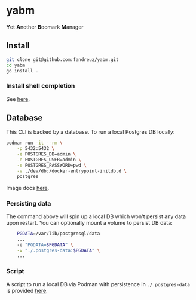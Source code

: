 # yabm

**Y**et **A**nother **B**oomark **M**anager

## Install

```bash
git clone git@github.com:fandreuz/yabm.git
cd yabm
go install .
```

### Install shell completion

See [here](https://github.com/spf13/cobra/blob/main/site/content/completions/_index.md).

## Database

This CLI is backed by a database. To run a local Postgres DB locally:
```bash
podman run -it --rm \
    -p 5432:5432 \
    -e POSTGRES_DB=admin \
    -e POSTGRES_USER=admin \
    -e POSTGRES_PASSWORD=pwd \
    -v ./dev/db:/docker-entrypoint-initdb.d \
    postgres
```

Image docs [here](https://hub.docker.com/_/postgres).

### Persisting data

The command above will spin up a local DB which won't persist any data upon restart.
You can optionally mount a volume to persist DB data:
```bash
    PGDATA=/var/lib/postgresql/data
    ...
    -e "PGDATA=$PGDATA" \
    -v "./.postgres-data:$PGDATA" \
    ...
```

### Script

A script to run a local DB via Podman with persistence in `./.postgres-data` is 
provided [here](dev/run_db_podman.sh).
